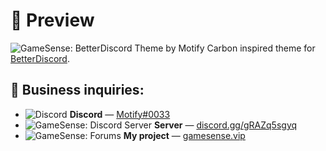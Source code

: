 # 📸 Preview
![GameSense: BetterDiscord Theme by Motify](https://i.imgur.com/rZWz8lE.png)
Carbon inspired theme for [BetterDiscord](https://github.com/BetterDiscord/BetterDiscord).

## 💭 Business inquiries:
+ ![Discord](https://i.imgur.com/xY90BoB.png) __Discord__ ― [Motify#0033](https://href.li/?https://discord.com/users/850826026959372308/profile)
+ ![GameSense: Discord Server](https://i.imgur.com/xY90BoB.png) __Server__ ― [discord.gg/gRAZq5sgyq](https://discord.gamesense.media)
+ ![GameSense: Forums](https://i.imgur.com/90mTGdr.png) __My project__ ― [gamesense.vip](https://gamesense.vip/)
